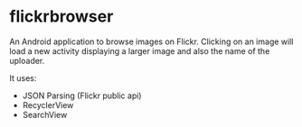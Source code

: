 # flickrbrowser
An Android application to browse images on Flickr.
Clicking on an image will load a new activity displaying a larger image and also the name of the uploader.

It uses:
  - JSON Parsing (Flickr public api)
  - RecyclerView
  - SearchView
